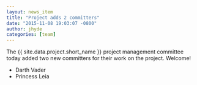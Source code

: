 ```yaml
---
layout: news_item
title: "Project adds 2 committers"
date: "2015-11-08 19:03:07 -0800"
author: jhyde
categories: [team]
---
```

<!--
{% comment %}
Licensed to the Apache Software Foundation (ASF) under one or more
contributor license agreements.  See the NOTICE file distributed with
this work for additional information regarding copyright ownership.
The ASF licenses this file to you under the Apache License, Version 2.0
(the "License"); you may not use this file except in compliance with
the License.  You may obtain a copy of the License at

http://www.apache.org/licenses/LICENSE-2.0

Unless required by applicable law or agreed to in writing, software
distributed under the License is distributed on an "AS IS" BASIS,
WITHOUT WARRANTIES OR CONDITIONS OF ANY KIND, either express or implied.
See the License for the specific language governing permissions and
limitations under the License.
{% endcomment %}
-->

The {{ site.data.project.short_name }} project management committee today added two new
committers for their work on the project. Welcome!

* Darth Vader
* Princess Leia
